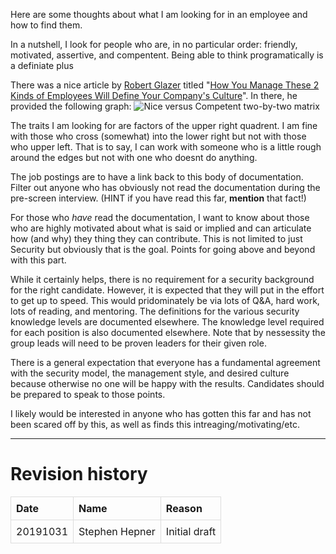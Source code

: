 Here are some thoughts about what I am looking for in an employee and
how to find them.

In a nutshell, I look for people who are, in no particular order:
friendly, motivated, assertive, and compentent. Being able to think
programatically is a definiate plus

There was a nice article by [Robert
Glazer](https://www.linkedin.com/in/glazer/) titled "[How You Manage
These 2 Kinds of Employees Will Define Your Company's
Culture](https://www.linkedin.com/pulse/how-you-manage-2-kinds-employees-define-your-companys-robert-glazer/)".
In there, he provided the following graph: ![Nice versus Competent
two-by-two matrix](graph.jpg)

The traits I am looking for are factors of the upper right quadrent. I
am fine with those who cross (somewhat) into the lower right but not
with those who upper left. That is to say, I can work with someone who
is a little rough around the edges but not with one who doesnt do
anything.

The job postings are to have a link back to this body of documentation.
Filter out anyone who has obviously not read the documentation during
the pre-screen interview. (HINT if you have read this far, **mention**
that fact!)

For those who *have* read the documentation, I want to know about those
who are highly motivated about what is said or implied and can
articulate how (and why) they thing they can contribute. This is not
limited to just Security but obviously that is the goal. Points for
going above and beyond with this part.

While it certainly helps, there is no requirement for a security
background for the right candidate. However, it is expected that they
will put in the effort to get up to speed. This would pridominately be
via lots of Q&A, hard work, lots of reading, and mentoring. The
definitions for the various security knowledge levels are documented
elsewhere. The knowledge level required for each position is also
documented elsewhere. Note that by nessessity the group leads will need
to be proven leaders for their given role.

There is a general expectation that everyone has a fundamental agreement
with the security model, the management style, and desired culture
because otherwise no one will be happy with the results. Candidates
should be prepared to speak to those points.

I likely would be interested in anyone who has gotten this far and has
not been scared off by this, as well as finds this
intreaging/motivating/etc.

------------------------------------------------------------------------

Revision history
================

<style>
table { border-collapse: collapse; width: 100%; }
td, th { border: 1px solid #dddddd; text-align: left; padding: 8px; }
</style>
<table>
<tr>
<th>
Date
</th>
<th>
Name
</th>
<th>
Reason
</th>
</tr>
<tr>
<td>
20191031
</td>
<td>
Stephen Hepner
</td>
<td>
Initial draft
</td>
</tr>
</table>
